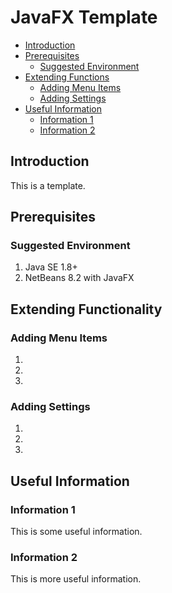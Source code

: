 # JavaFX Template

- [Introduction](#introduction)
- [Prerequisites](#Prerequisites)
	- [Suggested Environment](#suggested-environment)
- [Extending Functions](#extending-functionality)
	- [Adding Menu Items](#adding-menu-items)
  - [Adding Settings](#adding-settings)
- [Useful Information](#useful-information)
  - [Information 1](#information-1)
  - [Information 2](#information-2)

## Introduction

This is a template. 

## Prerequisites

### Suggested Environment

1. Java SE 1.8+
2. NetBeans 8.2 with JavaFX

## Extending Functionality

### Adding Menu Items

1. 
2. 
3. 

### Adding Settings

1. 
2. 
3. 

## Useful Information

### Information 1

This is some useful information. 

### Information 2

This is more useful information. 
